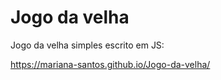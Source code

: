 # Jogo da velha
Jogo da velha simples escrito em JS: 

https://mariana-santos.github.io/Jogo-da-velha/
